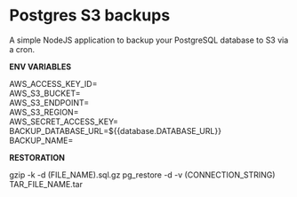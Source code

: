 # Postgres S3 backups

A simple NodeJS application to backup your PostgreSQL database to S3 via a cron.

**ENV VARIABLES**

AWS_ACCESS_KEY_ID=\
AWS_S3_BUCKET=\
AWS_S3_ENDPOINT=\
AWS_S3_REGION=\
AWS_SECRET_ACCESS_KEY=\
BACKUP_DATABASE_URL=${{database.DATABASE_URL}}\
BACKUP_NAME=


**RESTORATION**

gzip -k -d (FILE_NAME).sql.gz
pg_restore -d -v (CONNECTION_STRING) TAR_FILE_NAME.tar
